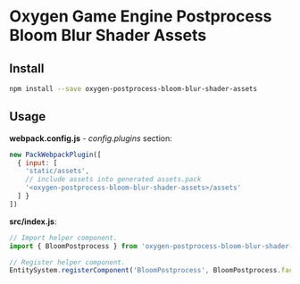 # Oxygen Game Engine Postprocess Bloom Blur Shader Assets

## Install
```bash
npm install --save oxygen-postprocess-bloom-blur-shader-assets
```

## Usage
**webpack.config.js** - *config.plugins* section:
```javascript
new PackWebpackPlugin([
  { input: [
    'static/assets',
    // include assets into generated assets.pack
    '<oxygen-postprocess-bloom-blur-shader-assets>/assets'
  ] }
])
```

**src/index.js**:
```javascript
// Import helper component.
import { BloomPostprocess } from 'oxygen-postprocess-bloom-blur-shader-assets';

// Register helper component.
EntitySystem.registerComponent('BloomPostprocess', BloomPostprocess.factory);
```
